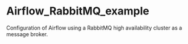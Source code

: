 # Airflow_RabbitMQ_example
Configuration of Airflow using a RabbitMQ high availability cluster as a message broker.
